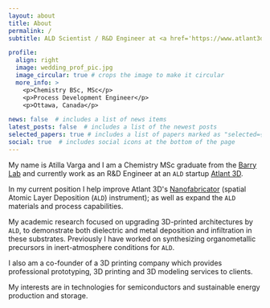 ```yaml
---
layout: about
title: About
permalink: /
subtitle: ALD Scientist / R&D Engineer at <a href='https://www.atlant3d.com/'>Atlant 3D</a>.

profile:
  align: right
  image: wedding_prof_pic.jpg
  image_circular: true # crops the image to make it circular
  more_info: >
    <p>Chemistry BSc, MSc</p>
    <p>Process Development Engineer</p>
    <p>Ottawa, Canada</p>

news: false  # includes a list of news items
latest_posts: false  # includes a list of the newest posts
selected_papers: true # includes a list of papers marked as "selected={true}"
social: true  # includes social icons at the bottom of the page
---
```


My name is Atilla Varga and I am a Chemistry MSc graduate from the [Barry Lab](https://carleton.ca/barrylab/) and currently work as an R&D Engineer at an `ALD` startup [Atlant 3D](https://www.atlant3d.com/).

In my current position I help improve Atlant 3D's [Nanofabricator](https://www.atlant3d.com/nanofabricators) (spatial Atomic Layer Deposition (`ALD`) instrument); as well as expand the `ALD` materials and process capabilities.

My academic research focused on upgrading 3D-printed architectures by `ALD`, to demonstrate both dielectric and metal deposition and infiltration in these substrates. Previously I have worked on synthesizing organometallic precursors in inert-atmosphere conditions for `ALD`.

I also am a co-founder of a 3D printing company which provides professional prototyping, 3D printing and 3D modeling services to clients.

My interests are in technologies for semiconductors and sustainable energy production and storage.  
